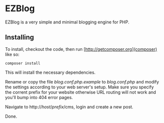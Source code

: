 EZBlog
======

EZBlog is a very simple and minimal blogging engine for PHP.

Installing
----------
To install, checkout the code, then run [http://getcomposer.org](composer) like so:

    composer install

This will install the necessary dependencies.

Rename or copy the file *blog.conf.php.example* to *blog.conf.php* and modify the settings according to your web server's setup. Make sure you specify the corrent prefix for your website otherwise URL routing will not work and you'll bump into 404 error pages.

Navigate to http://*host*/*prefix*/cms, login and create a new post.

Done.
